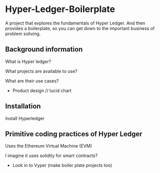 # Hyper-Ledger-Boilerplate
A project that explores the fundamentals of Hyper Ledger. And then provides a boilerplate, so you can get down to the important business of problem soliving.

## Background information
What is Hyper ledger? 

What projects are available to use?

What are their use cases?

- Product design // lucid chart

## Installation 

Install Hyperledger

## Primitive coding practices of Hyper Ledger

Uses the Ethereum Virtual Machine (EVM)

I imagine it uses solidity for smart contracts? 
- Look in to Vyper (make boiler plate projects too)
